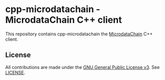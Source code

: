 # cpp-microdatachain - MicrodataChain C++ client

This repository contains cpp-microdatachain the [MicrodataChain](http://www.microdatachain.com) C++ client.

## License

All contributions are made under the [GNU General Public License v3](https://www.gnu.org/licenses/gpl-3.0.en.html). See [LICENSE](LICENSE).
